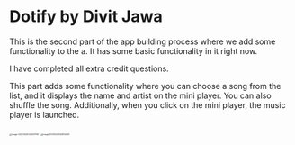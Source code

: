 # Dotify by Divit Jawa

This is the second part of the app building process where we add some functionality to the a. It has some basic functionality in it right now.

I have completed all extra credit questions.



This part adds some functionality where you can choose a song from the list, and it displays the name and artist on the mini player. You can also shuffle the song. Additionally, when you click on the mini player, the music player is launched.

<img src="C:\Users\divit\AppData\Roaming\Typora\typora-user-images\image-20210423042633798.png" alt="image-20210423042633798" style="zoom:25%;" />

<img src="C:\Users\divit\AppData\Roaming\Typora\typora-user-images\image-20210423042812448.png" alt="image-20210423042812448" style="zoom:25%;" />
